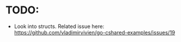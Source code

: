# TODO:

- Look into structs. Related issue here: https://github.com/vladimirvivien/go-cshared-examples/issues/19
